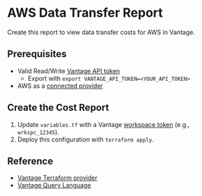 # AWS Data Transfer Report

Create this report to view data transfer costs for AWS in Vantage.

## Prerequisites

- Valid Read/Write [Vantage API token](https://vantage.readme.io/reference/authentication)
  - Export with `export VANTAGE_API_TOKEN=<YOUR_API_TOKEN>`
- AWS as a [connected provider](https://www.vantage.sh/integrations/aws)

## Create the Cost Report

1. Update `variables.tf` with a Vantage [workspace token](https://console.vantage.sh/settings/workspaces) (e.g., `wrkspc_12345`). 
2. Deploy this configuration with `terraform apply`.

## Reference

- [Vantage Terraform provider](https://registry.terraform.io/providers/vantage-sh/vantage/latest/docs)
- [Vantage Query Language](https://docs.vantage.sh/vql)
